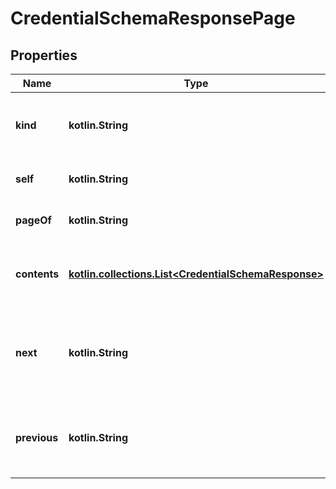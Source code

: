 
# CredentialSchemaResponsePage

## Properties
Name | Type | Description | Notes
------------ | ------------- | ------------- | -------------
**kind** | **kotlin.String** | A string field indicating the type of the API response. In this case, it will always be set to &#x60;CredentialSchemaPage&#x60; | 
**self** | **kotlin.String** | A string field containing the URL of the current API endpoint | 
**pageOf** | **kotlin.String** | A string field indicating the type of resource that the contents field contains | 
**contents** | [**kotlin.collections.List&lt;CredentialSchemaResponse&gt;**](CredentialSchemaResponse.md) | A sequence of CredentialSchemaResponse objects representing the list of credential schemas that the API response contains |  [optional]
**next** | **kotlin.String** | An optional string field containing the URL of the next page of results. If the API response does not contain any more pages, this field should be set to None. |  [optional]
**previous** | **kotlin.String** | An optional string field containing the URL of the previous page of results. If the API response is the first page of results, this field should be set to None. |  [optional]



